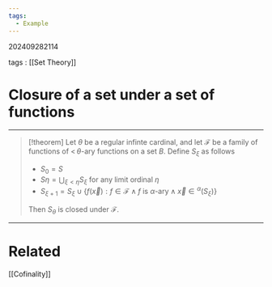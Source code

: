 ```yaml
---
tags:
  - Example
---
```


202409282114

tags : [[Set Theory]]

#  Closure of a set under a set of functions
---
>[!theorem]
>Let $\theta$ be a regular infinte cardinal, and let $\mathcal F$ be a family of functions of $<\!\!\theta$-ary functions on a set $B$. Define $S_{\xi}$ as follows
>- $S_{0}=S$
>- $S\eta=\bigcup_{\xi<\eta}S_{\xi}$ for any limit ordinal $\eta$
>- $S_{\xi+1}=S_{\xi}\cup \{ f(\vec x) : f \in \mathcal F \land f\text{ is } \alpha \text{-ary} \land \vec{x} \in {}^\alpha(S_{\xi})\}$
>
>Then $S_{\theta}$ is closed under $\mathcal F$.



---
# Related
[[Cofinality]]